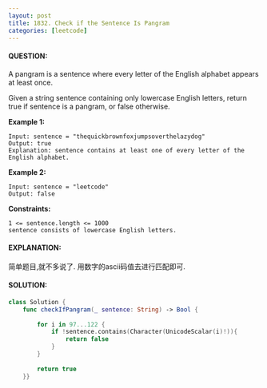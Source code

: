 ```yaml
---
layout: post
title: 1832. Check if the Sentence Is Pangram
categories: [leetcode]
---
```

#### QUESTION:
A pangram is a sentence where every letter of the English alphabet appears at least once.

Given a string sentence containing only lowercase English letters, return true if sentence is a pangram, or false otherwise.

 

__Example 1:__
```
Input: sentence = "thequickbrownfoxjumpsoverthelazydog"
Output: true
Explanation: sentence contains at least one of every letter of the English alphabet.
```
__Example 2:__
```
Input: sentence = "leetcode"
Output: false
 ```

__Constraints:__
```
1 <= sentence.length <= 1000
sentence consists of lowercase English letters.
```
#### EXPLANATION:

简单题目,就不多说了. 用数字的ascii码值去进行匹配即可. 

#### SOLUTION:
```swift
class Solution {
    func checkIfPangram(_ sentence: String) -> Bool {
        
        for i in 97...122 {
            if !sentence.contains(Character(UnicodeScalar(i)!)){
                return false 
            }
        }
        
        return true
    }}
```
